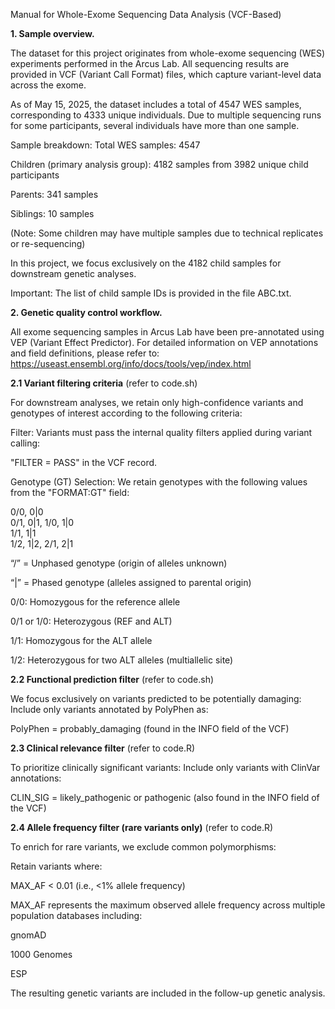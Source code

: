 Manual for Whole-Exome Sequencing Data Analysis (VCF-Based)

**1. Sample overview.**

The dataset for this project originates from whole-exome sequencing (WES) experiments performed in the Arcus Lab. All sequencing results are provided in VCF (Variant Call Format) files, which capture variant-level data across the exome.

As of May 15, 2025, the dataset includes a total of 4547 WES samples, corresponding to 4333 unique individuals. Due to multiple sequencing runs for some participants, several individuals have more than one sample.

Sample breakdown:
Total WES samples: 4547

Children (primary analysis group): 4182 samples from 3982 unique child participants

Parents: 341 samples

Siblings: 10 samples

(Note: Some children may have multiple samples due to technical replicates or re-sequencing)

In this project, we focus exclusively on the 4182 child samples for downstream genetic analyses.

Important: The list of child sample IDs is provided in the file ABC.txt.

**2. Genetic quality control workflow.**

All exome sequencing samples in Arcus Lab have been pre-annotated using VEP (Variant Effect Predictor). For detailed information on VEP annotations and field definitions, please refer to:
https://useast.ensembl.org/info/docs/tools/vep/index.html

**2.1 Variant filtering criteria** (refer to code.sh)

For downstream analyses, we retain only high-confidence variants and genotypes of interest according to the following criteria:

Filter:
Variants must pass the internal quality filters applied during variant calling:

"FILTER = PASS" in the VCF record.

Genotype (GT) Selection:
We retain genotypes with the following values from the "FORMAT:GT" field:

0/0, 0|0  
0/1, 0|1, 1/0, 1|0  
1/1, 1|1  
1/2, 1|2, 2/1, 2|1

“/” = Unphased genotype (origin of alleles unknown)

“|” = Phased genotype (alleles assigned to parental origin)

0/0: Homozygous for the reference allele

0/1 or 1/0: Heterozygous (REF and ALT)

1/1: Homozygous for the ALT allele

1/2: Heterozygous for two ALT alleles (multiallelic site)

**2.2 Functional prediction filter** (refer to code.sh)

We focus exclusively on variants predicted to be potentially damaging: Include only variants annotated by PolyPhen as:

PolyPhen = probably_damaging
(found in the INFO field of the VCF)

**2.3 Clinical relevance filter** (refer to code.R)

To prioritize clinically significant variants: Include only variants with ClinVar annotations:

CLIN_SIG = likely_pathogenic or pathogenic
(also found in the INFO field of the VCF)

**2.4 Allele frequency filter (rare variants only)** (refer to code.R)

To enrich for rare variants, we exclude common polymorphisms:

Retain variants where:

MAX_AF < 0.01 (i.e., <1% allele frequency)

MAX_AF represents the maximum observed allele frequency across multiple population databases including:

gnomAD

1000 Genomes

ESP

The resulting genetic variants are included in the follow-up genetic analysis.
